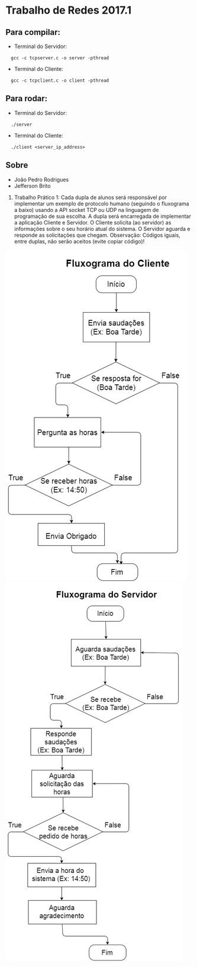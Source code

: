 # Trabalho de Redes 2017.1

## Para compilar:
- Terminal do Servidor:
```
  gcc -c tcpserver.c -o server -pthread
```
- Terminal do Cliente:
```
  gcc -c tcpclient.c -o client -pthread
```

## Para rodar:
- Terminal do Servidor:
```
  ./server
```
- Terminal do Cliente:
```
  ./client <server_ip_address>
```

## Sobre

- João Pedro Rodrigues
- Jefferson Brito

1. Trabalho Prático 1:
Cada dupla de alunos será responsável por implementar um exemplo de protocolo humano (seguindo o fluxograma a baixo) usando a API socket TCP ou UDP na linguagem de programação de sua escolha.
A dupla será encarregada de implementar a aplicação Cliente e Servidor.
O Cliente solicita (ao servidor) as informações sobre o seu horário atual do sistema.
O Servidor aguarda e responde as solicitações que chegam.
Observação: Códigos iguais, entre duplas, não serão aceitos (evite copiar código)!

![fluxograma do cliente](path/fluxograma.jpg) ![fluxograma do servidor](path/fluxograma2.jpg)
